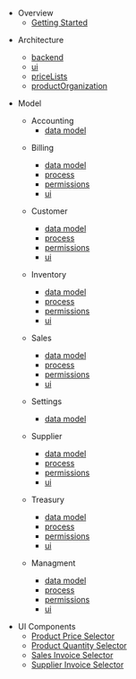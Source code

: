 <!-- docs/_sidebar.md -->

- Overview
  - [Getting Started](/readme.md)

* Architecture

  - [backend](/architecture/backend.md)
  - [ui](/architecture/ui.md)
  - [priceLists](/architecture/priceLists.md)
  - [productOrganization](/architecture/productOrganization.md)

* Model

  - Accounting
    - [data model](/accounting/database.md)

  * Billing
    - [data model](/billing/database.md)
    - [process](/billing/process.md)
    - [permissions](/billing/permissions.md)
    - [ui](/billing/ui.md)
  * Customer
    - [data model](/customer/database.md)
    - [process](/customer/process.md)
    - [permissions](/customer/permissions.md)
    - [ui](/customer/ui.md)
  * Inventory
    - [data model](/inventory/database.md)
    - [process](/inventory/process.md)
    - [permissions](/inventory/permissions.md)
    - [ui](/inventory/ui.md)
  * Sales
    - [data model](/sales/database.md)
    - [process](/sales/process.md)
    - [permissions](/sales/permissions.md)
    - [ui](/sales/ui.md)
  * Settings
    - [data model](/settings/database.md)
  * Supplier
    - [data model](/supplier/database.md)
    - [process](/supplier/process.md)
    - [permissions](/supplier/permissions.md)
    - [ui](/supplier/ui.md)
  * Treasury

    - [data model](/treasury/database.md)
    - [process](/treasury/process.md)
    - [permissions](/treasury/permissions.md)
    - [ui](/treasury/ui.md)

  * Managment

    - [data model](/managment/database.md)
    - [process](/managment/process.md)
    - [permissions](/managment/permissions.md)
    - [ui](/managment/ui.md)

- UI Components
  - [Product Price Selector](/components/productPriceSelector.md)
  - [Product Quantity Selector](/components/productAmountSelector.md)
  - [Sales Invoice Selector](/components/salesInvoicePaymentSelector)
  - [Supplier Invoice Selector](/components/supplyInvoicePaymentSelector)
